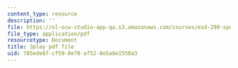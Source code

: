 ```yaml
---
content_type: resource
description: ''
file: https://ol-ocw-studio-app-qa.s3.amazonaws.com/courses/esd-290-special-topics-in-supply-chain-management-spring-2005/785ede87cf598e78af528e5a8e1550a3_pqdN-zGWkfY.pdf
file_type: application/pdf
resourcetype: Document
title: 3play pdf file
uid: 785ede87-cf59-8e78-af52-8e5a8e1550a3
---
```

